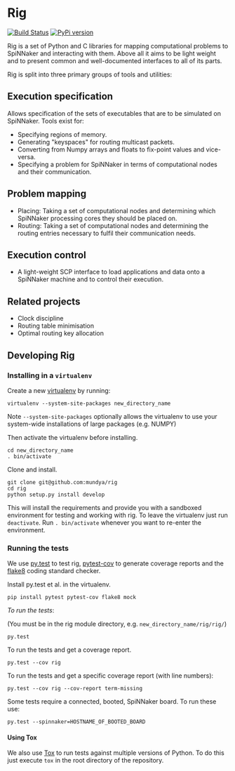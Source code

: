 # Rig

[![Build Status](https://travis-ci.org/mundya/rig.svg?branch=master)](https://travis-ci.org/mundya/rig)
[![PyPi version](https://pypip.in/v/rig/badge.png)](https://pypi.python.org/pypi/rig/)

Rig is a set of Python and C libraries for mapping computational problems to
SpiNNaker and interacting with them.  Above all it aims to be light weight and
to present common and well-documented interfaces to all of its parts.

Rig is split into three primary groups of tools and utilities:

## Execution specification

Allows specification of the sets of executables that are to be simulated on
SpiNNaker.  Tools exist for:

 - Specifying regions of memory.
 - Generating "keyspaces" for routing multicast packets.
 - Converting from Numpy arrays and floats to fix-point values and vice-versa.
 - Specifying a problem for SpiNNaker in terms of computational nodes and their
   communication.

## Problem mapping

 - Placing: Taking a set of computational nodes and determining which SpiNNaker
   processing cores they should be placed on.
 - Routing: Taking a set of computational nodes and determining the routing
   entries necessary to fulfil their communication needs.

## Execution control

 - A light-weight SCP interface to load applications and data onto a SpiNNaker
   machine and to control their execution.

## Related projects

 - Clock discipline
 - Routing table minimisation
 - Optimal routing key allocation

## Developing Rig

### Installing in a `virtualenv`

Create a new [virtualenv](https://pypi.python.org/pypi/virtualenv) by running:

    virtualenv --system-site-packages new_directory_name

Note `--system-site-packages` optionally allows the virtualenv to use your
system-wide installations of large packages (e.g. NUMPY)

Then activate the virtualenv before installing.

    cd new_directory_name
    . bin/activate

Clone and install.

    git clone git@github.com:mundya/rig
    cd rig
    python setup.py install develop

This will install the requirements and provide you with a sandboxed environment
for testing and working with rig.  To leave the virtualenv just run
`deactivate`.  Run `. bin/activate` whenever you want to re-enter the
environment.

### Running the tests

We use [py.test](http://pytest.org) to test rig,
[pytest-cov](https://pypi.python.org/pypi/pytest-cov/1.8.1) to generate
coverage reports and the [flake8](https://pypi.python.org/pypi/flake8) coding
standard checker.

Install py.test et al. in the virtualenv.

    pip install pytest pytest-cov flake8 mock

*To run the tests*:

(You must be in the rig module directory, e.g. `new_directory_name/rig/rig/`)

    py.test

To run the tests and get a coverage report.

    py.test --cov rig

To run the tests and get a specific coverage report (with line numbers):

    py.test --cov rig --cov-report term-missing

Some tests require a connected, booted, SpiNNaker board.  To run these use:

    py.test --spinnaker=HOSTNAME_OF_BOOTED_BOARD

#### Using Tox

We also use [Tox](https://pypi.python.org/pypi/tox/1.8.1) to run tests against
multiple versions of Python.  To do this just execute `tox` in the root
directory of the repository.
